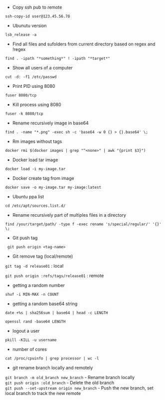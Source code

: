  - Copy ssh pub to remote

`ssh-copy-id user@123.45.56.78`

 - Ubunutu version

`lsb_release -a`

 - Find all files and sufolders from current directory based on regex and !regex

`find . -ipath "*something*" ! -ipath "*target*"`

 - Show all users of a computer

`cut -d: -f1 /etc/passwd`

 - Print PID using 8080 

`fuser 8080/tcp`

 - Kill process using 8080

`fuser -k 8080/tcp`

 - Rename recursively image in base64

`find . -name "*.png" -exec sh -c 'base64 -w 0 {} > {}.base64' \;`

 - Rm images without tags

`docker rmi $(docker images | grep "^<none>" | awk "{print $3}")`

 - Docker load tar image

`docker load -i my-image.tar`

 - Docker create tag from image
 
`docker save -o my-image.tar my-image:latest`

 - Ubuntu ppa list

`cd /etc/apt/sources.list.d/`

 - Rename recursively part of multiples files in a directory
 
`find /your/target/path/ -type f -exec rename 's/special/regular/' '{}' \;`

 - Git push tag

` git push origin <tag-name>`

 - Git remove tag (local/remote)

`git tag -d release01` : local

`git push origin :refs/tags/release01` : remote

 - getting a random number

`shuf -i MIN-MAX -n COUNT`

 - getting a random base64 string

`date +%s | sha256sum | base64 | head -c LENGTH`

`openssl rand -base64 LENGTH`

 - logout a user

`pkill -KILL -u username`

 - number of cores

`cat /proc/cpuinfo | grep processor | wc -l`

 - git rename branch locally and remotely

`git branch -m old_branch new_branch`       - Rename branch locally    
`git push origin :old_branch`               - Delete the old branch    
`git push --set-upstream origin new_branch` - Push the new branch, set local branch to track the new remote


